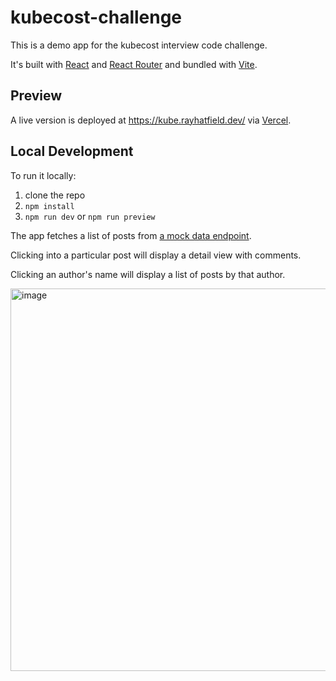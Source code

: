 # kubecost-challenge
This is a demo app for the kubecost interview code challenge.

It's built with [React](https://react.dev/) and [React Router](https://reactrouter.com/) and bundled with [Vite](https://vitejs.dev/).

## Preview
A live version is deployed at https://kube.rayhatfield.dev/ via [Vercel](https://vercel.com/).

## Local Development
To run it locally:

1. clone the repo
2. `npm install`
3. `npm run dev` or `npm run preview`

The app fetches a list of posts from [a mock data endpoint](https://jsonplaceholder.typicode.com/posts).

Clicking into a particular post will display a detail view with comments.

Clicking an author's name will display a list of posts by that author.

<img width="612" alt="image" src="https://github.com/rayhatfield/kubecost-challenge/assets/1164081/00d5f2ee-f890-439d-b392-5efe6f3e56e8">

